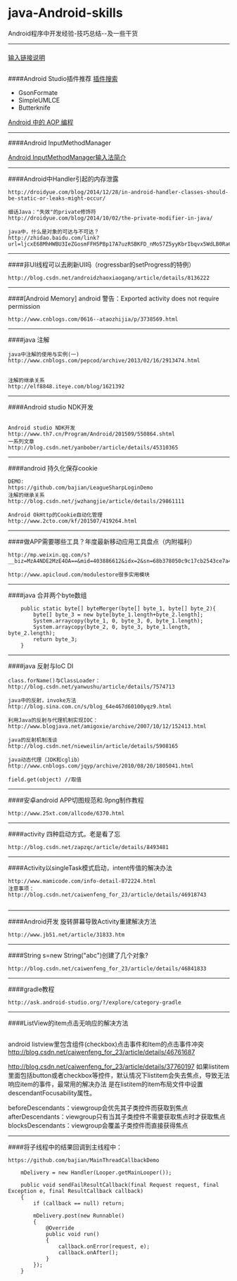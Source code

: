 # java-Android-skills
Android程序中开发经验-技巧总结--及一些干货

***
####
[输入链接说明](http://)

```

```
####Android Studio插件推荐
[插件搜索](https://plugins.jetbrains.com/plugin/4946?pr=)
* GsonFormate
* SimpleUMLCE
* Butterknife


[Android 中的 AOP 编程](http://www.devtf.cn/?p=981)


***
####Android InputMethodManager

[Android InputMethodManager输入法简介](http://www.cnblogs.com/weixing/p/3300908.html)

***
####Android中Handler引起的内存泄露
```
http://droidyue.com/blog/2014/12/28/in-android-handler-classes-should-be-static-or-leaks-might-occur/

细话Java："失效"的private修饰符
http://droidyue.com/blog/2014/10/02/the-private-modifier-in-java/

java中，什么是对象的可达与不可达？
http://zhidao.baidu.com/link?url=ljcxE68MhHWBU3IeZGosmFFH5PBp17A7uzRSBKFD_nMoS7Z5yyKbrIbqvx5WdLB0Ra6d3LsboUJtK1V4z5qsQq

```

***
####非UI线程可以去刷新UI吗（rogressbar的setProgress的特例）
```
http://blog.csdn.net/androidzhaoxiaogang/article/details/8136222

```

***
####[Android Memory] android 警告：Exported activity does not require permission
```
http://www.cnblogs.com/0616--ataozhijia/p/3738569.html

```


***
####java 注解
```
java中注解的使用与实例(一)
http://www.cnblogs.com/pepcod/archive/2013/02/16/2913474.html


注解的继承关系
http://elf8848.iteye.com/blog/1621392
```

***
####Android studio NDK开发
```

Android studio NDK开发
http://www.th7.cn/Program/Android/201509/550864.shtml
一系列文章
http://blog.csdn.net/yanbober/article/details/45310365
```

***
####android 持久化保存cookie
```
DEMO:
https://github.com/bajian/LeagueSharpLoginDemo
注解的继承关系
http://blog.csdn.net/jwzhangjie/article/details/29861111

Android OkHttp的Cookie自动化管理
http://www.2cto.com/kf/201507/419264.html
```

***
####做APP需要哪些工具？年度最新移动应用工具盘点（内附福利）
```
http://mp.weixin.qq.com/s?__biz=MzA4NDE2MzE4OA==&mid=403886612&idx=2&sn=68b378050c9c17cb2543ce7a41f92d95&scene=23&srcid=11187TxPRngqJ0B8pDpFu1dO#rd

http://www.apicloud.com/modulestore很多实用模块

```

***
####java 合并两个byte数组  
```
    public static byte[] byteMerger(byte[] byte_1, byte[] byte_2){  
        byte[] byte_3 = new byte[byte_1.length+byte_2.length];  
        System.arraycopy(byte_1, 0, byte_3, 0, byte_1.length);  
        System.arraycopy(byte_2, 0, byte_3, byte_1.length, byte_2.length);  
        return byte_3;  
    }  

```
***
####java 反射与IoC DI 
```
class.forName()与ClassLoader：
http://blog.csdn.net/yanwushu/article/details/7574713

java中的反射，invoke方法
http://blog.sina.com.cn/s/blog_64e467d60100yqz9.html

利用Java的反射与代理机制实现IOC：
http://www.blogjava.net/amigoxie/archive/2007/10/12/152413.html

java的反射机制浅谈
http://blog.csdn.net/nieweilin/article/details/5908165

java动态代理（JDK和cglib）
http://www.cnblogs.com/jqyp/archive/2010/08/20/1805041.html

field.get(object) //取值
```

***
####安卓android APP切图规范和.9png制作教程
```
http://www.25xt.com/allcode/6370.html

```


***
####activity 四种启动方式。老是看了忘
```
http://blog.csdn.net/zapzqc/article/details/8493481

```

***
####Activity以singleTask模式启动，intent传值的解决办法
```
http://www.mamicode.com/info-detail-872224.html
注意事项：
http://blog.csdn.net/caiwenfeng_for_23/article/details/46918743


```

***
####Android开发 旋转屏幕导致Activity重建解决方法
```
http://www.jb51.net/article/31833.htm
```


***
####String s=new String("abc")创建了几个对象?
```
http://blog.csdn.net/caiwenfeng_for_23/article/details/46841833
```

***
####gradle教程
```
http://ask.android-studio.org/?/explore/category-gradle
```


***
####ListView的item点击无响应的解决方法
```

```
android listview里包含组件(checkbox)点击事件和Item的点击事件冲突
http://blog.csdn.net/caiwenfeng_for_23/article/details/46761687

http://blog.csdn.net/caiwenfeng_for_23/article/details/37760197
如果listitem里面包括button或者checkbox等控件，默认情况下listitem会失去焦点，导致无法响应item的事件，最常用的解决办法
是在listitem的item布局文件中设置descendantFocusability属性。

beforeDescendants：viewgroup会优先其子类控件而获取到焦点
        afterDescendants：viewgroup只有当其子类控件不需要获取焦点时才获取焦点
        blocksDescendants：viewgroup会覆盖子类控件而直接获得焦点
***
####将子线程中的结果回调到主线程中：
```
https://github.com/bajian/MainThreadCallbackDemo

	mDelivery = new Handler(Looper.getMainLooper());
	
    public void sendFailResultCallback(final Request request, final Exception e, final ResultCallback callback)
    {
        if (callback == null) return;

        mDelivery.post(new Runnable()
        {
            @Override
            public void run()
            {
                callback.onError(request, e);
                callback.onAfter();
            }
        });
    }

```
